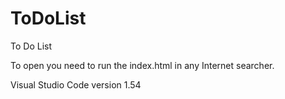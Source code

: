 # ToDoList
To Do List

To open you need to run the index.html in any Internet searcher.

Visual Studio Code version 1.54
